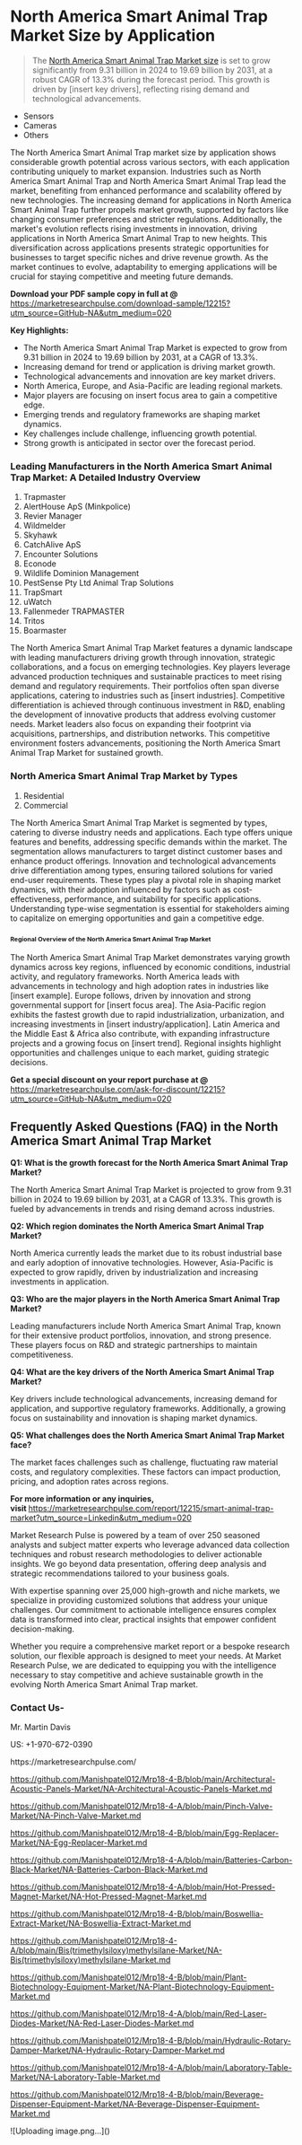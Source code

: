 <h1>North America Smart Animal Trap Market&nbsp;Size by Application</h1><blockquote><p>The <a href="https://marketresearchpulse.com/download-sample/12215?utm_source=GitHub-NA&amp;utm_medium=020">North America Smart Animal Trap Market size</a> is set to grow significantly from 9.31 billion in 2024 to 19.69 billion by 2031, at a robust CAGR of 13.3% during the forecast period. This growth is driven by [insert key drivers], reflecting rising demand and technological advancements.</p></blockquote><ul><li>Sensors<li> Cameras<li> Others</li></ul><p>The North America Smart Animal Trap market size by application shows considerable growth potential across various sectors, with each application contributing uniquely to market expansion. Industries such as North America Smart Animal Trap and North America Smart Animal Trap lead the market, benefiting from enhanced performance and scalability offered by new technologies. The increasing demand for applications in North America Smart Animal Trap further propels market growth, supported by factors like changing consumer preferences and stricter regulations. Additionally, the market's evolution reflects rising investments in innovation, driving applications in North America Smart Animal Trap to new heights. This diversification across applications presents strategic opportunities for businesses to target specific niches and drive revenue growth. As the market continues to evolve, adaptability to emerging applications will be crucial for staying competitive and meeting future demands.</p><p><strong>Download your PDF sample copy in full at @ </strong><a href="https://marketresearchpulse.com/download-sample/12215?utm_source=GitHub-NA&amp;utm_medium=020">https://marketresearchpulse.com/download-sample/12215?utm_source=GitHub-NA&amp;utm_medium=020</a></p><p><strong>Key Highlights: </strong></p><ul><li>The North America Smart Animal Trap Market is expected to grow from 9.31 billion in 2024 to 19.69 billion by 2031, at a CAGR of 13.3%.</li><li>Increasing demand for trend or application is driving market growth.</li><li>Technological advancements and innovation are key market drivers.</li><li>North America, Europe, and Asia-Pacific are leading regional markets.</li><li>Major players are focusing on insert focus area to gain a competitive edge.</li><li>Emerging trends and regulatory frameworks are shaping market dynamics.</li><li>Key challenges include challenge, influencing growth potential.</li><li>Strong growth is anticipated in sector over the forecast period.</li></ul><h3>Leading Manufacturers in the North America Smart Animal Trap Market: A Detailed Industry Overview</h3><ol><li>Trapmaster</li><li>AlertHouse ApS (Minkpolice)</li><li>Revier Manager</li><li>Wildmelder</li><li>Skyhawk</li><li>CatchAlive ApS</li><li>Encounter Solutions</li><li>Econode</li><li>Wildlife Dominion Management</li><li>PestSense Pty Ltd Animal Trap Solutions</li><li>TrapSmart</li><li>uWatch</li><li>Fallenmeder TRAPMASTER</li><li>Tritos</li><li>Boarmaster</li></ol><div class="flex max-w-full flex-col flex-grow"><div class="min-h-8 text-message flex w-full flex-col items-end gap-2 whitespace-normal break-words [.text-message+&amp;]:mt-5" dir="auto" data-message-author-role="assistant" data-message-id="fd8432e4-4910-450d-b182-61b7bfb0a01f" data-message-model-slug="gpt-4o"><div class="flex w-full flex-col gap-1 empty:hidden first:pt-[3px]"><div class="markdown prose w-full break-words dark:prose-invert light"><p>The North America Smart Animal Trap Market features a dynamic landscape with leading manufacturers driving growth through innovation, strategic collaborations, and a focus on emerging technologies. Key players leverage advanced production techniques and sustainable practices to meet rising demand and regulatory requirements. Their portfolios often span diverse applications, catering to industries such as [insert industries]. Competitive differentiation is achieved through continuous investment in R&amp;D, enabling the development of innovative products that address evolving customer needs. Market leaders also focus on expanding their footprint via acquisitions, partnerships, and distribution networks. This competitive environment fosters advancements, positioning the North America Smart Animal Trap Market for sustained growth.</p></div></div></div></div><h3>North America Smart Animal Trap Market by Types</h3><ol><li>Residential<li> Commercial</li></ol><div class="flex max-w-full flex-col flex-grow"><div class="min-h-8 text-message flex w-full flex-col items-end gap-2 whitespace-normal break-words [.text-message+&amp;]:mt-5" dir="auto" data-message-author-role="assistant" data-message-id="084470be-0bb7-4664-bddf-5156b4f41249" data-message-model-slug="gpt-4o-mini"><div class="flex w-full flex-col gap-1 empty:hidden first:pt-[3px]"><div class="markdown prose w-full break-words dark:prose-invert light"><p>The North America Smart Animal Trap Market is segmented by types, catering to diverse industry needs and applications. Each type offers unique features and benefits, addressing specific demands within the market. The segmentation allows manufacturers to target distinct customer bases and enhance product offerings. Innovation and technological advancements drive differentiation among types, ensuring tailored solutions for varied end-user requirements. These types play a pivotal role in shaping market dynamics, with their adoption influenced by factors such as cost-effectiveness, performance, and suitability for specific applications. Understanding type-wise segmentation is essential for stakeholders aiming to capitalize on emerging opportunities and gain a competitive edge.</p></div></div></div></div><h3><span style="font-size: 11px;">Regional Overview of the North America Smart Animal Trap Market</span></h3><div class="flex max-w-full flex-col flex-grow"><div class="min-h-8 text-message flex w-full flex-col items-end gap-2 whitespace-normal break-words [.text-message+&amp;]:mt-5" dir="auto" data-message-author-role="assistant" data-message-id="e9038762-ce64-4e30-91c9-9bd413514231" data-message-model-slug="gpt-4o-mini"><div class="flex w-full flex-col gap-1 empty:hidden first:pt-[3px]"><div class="markdown prose w-full break-words dark:prose-invert light"><p>The North America Smart Animal Trap Market demonstrates varying growth dynamics across key regions, influenced by economic conditions, industrial activity, and regulatory frameworks. North America leads with advancements in technology and high adoption rates in industries like [insert example]. Europe follows, driven by innovation and strong governmental support for [insert focus area]. The Asia-Pacific region exhibits the fastest growth due to rapid industrialization, urbanization, and increasing investments in [insert industry/application]. Latin America and the Middle East &amp; Africa also contribute, with expanding infrastructure projects and a growing focus on [insert trend]. Regional insights highlight opportunities and challenges unique to each market, guiding strategic decisions.</p></div></div></div></div><p><strong>Get a special discount on your report purchase at @ </strong><a href="https://marketresearchpulse.com/ask-for-discount/12215?utm_source=GitHub-NA&amp;utm_medium=020">https://marketresearchpulse.com/ask-for-discount/12215?utm_source=GitHub-NA&amp;utm_medium=020</a></p><h2>Frequently Asked Questions (FAQ) in the North America Smart Animal Trap Market</h2><p><strong>Q1: What is the growth forecast for the North America Smart Animal Trap Market?</strong></p><p>The North America Smart Animal Trap Market is projected to grow from 9.31 billion in 2024 to 19.69 billion by 2031, at a CAGR of 13.3%. This growth is fueled by advancements in trends and rising demand across industries.</p><p><strong>Q2: Which region dominates the North America Smart Animal Trap Market?</strong></p><p>North America currently leads the market due to its robust industrial base and early adoption of innovative technologies. However, Asia-Pacific is expected to grow rapidly, driven by industrialization and increasing investments in application.</p><p><strong>Q3: Who are the major players in the North America Smart Animal Trap Market?</strong></p><p>Leading manufacturers include North America Smart Animal Trap, known for their extensive product portfolios, innovation, and strong presence. These players focus on R&amp;D and strategic partnerships to maintain competitiveness.</p><p><strong>Q4: What are the key drivers of the North America Smart Animal Trap Market?</strong></p><p>Key drivers include technological advancements, increasing demand for application, and supportive regulatory frameworks. Additionally, a growing focus on sustainability and innovation is shaping market dynamics.</p><p><strong>Q5: What challenges does the North America Smart Animal Trap Market face?</strong></p><p>The market faces challenges such as challenge, fluctuating raw material costs, and regulatory complexities. These factors can impact production, pricing, and adoption rates across regions.</p><p><strong>For more information or any inquiries, visit&nbsp;</strong><a href="https://marketresearchpulse.com/report/12215/smart-animal-trap-market?utm_source=Linkedin&utm_medium=020">https://marketresearchpulse.com/report/12215/smart-animal-trap-market?utm_source=Linkedin&utm_medium=020</a></p><p>Market Research Pulse is powered by a team of over 250 seasoned analysts and subject matter experts who leverage advanced data collection techniques and robust research methodologies to deliver actionable insights. We go beyond data presentation, offering deep analysis and strategic recommendations tailored to your business goals.</p><p>With expertise spanning over 25,000 high-growth and niche markets, we specialize in providing customized solutions that address your unique challenges. Our commitment to actionable intelligence ensures complex data is transformed into clear, practical insights that empower confident decision-making.</p><p>Whether you require a comprehensive market report or a bespoke research solution, our flexible approach is designed to meet your needs. At Market Research Pulse, we are dedicated to equipping you with the intelligence necessary to stay competitive and achieve sustainable growth in the evolving North America Smart Animal Trap market.</p><h3><strong>Contact Us-</strong></h3><p>Mr. Martin Davis</p><p>US: +1-970-672-0390</p><p>https://marketresearchpulse.com/</p><p><a href="https://github.com/Manishpatel012/Mrp18-4-B/blob/main/Architectural-Acoustic-Panels-Market/NA-Architectural-Acoustic-Panels-Market.md">https://github.com/Manishpatel012/Mrp18-4-B/blob/main/Architectural-Acoustic-Panels-Market/NA-Architectural-Acoustic-Panels-Market.md</a></p><p><a href="https://github.com/Manishpatel012/Mrp18-4-A/blob/main/Pinch-Valve-Market/NA-Pinch-Valve-Market.md">https://github.com/Manishpatel012/Mrp18-4-A/blob/main/Pinch-Valve-Market/NA-Pinch-Valve-Market.md</a></p><p><a href="https://github.com/Manishpatel012/Mrp18-4-B/blob/main/Egg-Replacer-Market/NA-Egg-Replacer-Market.md">https://github.com/Manishpatel012/Mrp18-4-B/blob/main/Egg-Replacer-Market/NA-Egg-Replacer-Market.md</a></p><p><a href="https://github.com/Manishpatel012/Mrp18-4-A/blob/main/Batteries-Carbon-Black-Market/NA-Batteries-Carbon-Black-Market.md">https://github.com/Manishpatel012/Mrp18-4-A/blob/main/Batteries-Carbon-Black-Market/NA-Batteries-Carbon-Black-Market.md</a></p><p><a href="https://github.com/Manishpatel012/Mrp18-4-A/blob/main/Hot-Pressed-Magnet-Market/NA-Hot-Pressed-Magnet-Market.md">https://github.com/Manishpatel012/Mrp18-4-A/blob/main/Hot-Pressed-Magnet-Market/NA-Hot-Pressed-Magnet-Market.md</a></p><p><a href="https://github.com/Manishpatel012/Mrp18-4-B/blob/main/Boswellia-Extract-Market/NA-Boswellia-Extract-Market.md">https://github.com/Manishpatel012/Mrp18-4-B/blob/main/Boswellia-Extract-Market/NA-Boswellia-Extract-Market.md</a></p><p><a href="https://github.com/Manishpatel012/Mrp18-4-A/blob/main/Bis(trimethylsiloxy)methylsilane-Market/NA-Bis(trimethylsiloxy)methylsilane-Market.md">https://github.com/Manishpatel012/Mrp18-4-A/blob/main/Bis(trimethylsiloxy)methylsilane-Market/NA-Bis(trimethylsiloxy)methylsilane-Market.md</a></p><p><a href="https://github.com/Manishpatel012/Mrp18-4-B/blob/main/Plant-Biotechnology-Equipment-Market/NA-Plant-Biotechnology-Equipment-Market.md">https://github.com/Manishpatel012/Mrp18-4-B/blob/main/Plant-Biotechnology-Equipment-Market/NA-Plant-Biotechnology-Equipment-Market.md</a></p><p><a href="https://github.com/Manishpatel012/Mrp18-4-A/blob/main/Red-Laser-Diodes-Market/NA-Red-Laser-Diodes-Market.md">https://github.com/Manishpatel012/Mrp18-4-A/blob/main/Red-Laser-Diodes-Market/NA-Red-Laser-Diodes-Market.md</a></p><p><a href="https://github.com/Manishpatel012/Mrp18-4-B/blob/main/Hydraulic-Rotary-Damper-Market/NA-Hydraulic-Rotary-Damper-Market.md">https://github.com/Manishpatel012/Mrp18-4-B/blob/main/Hydraulic-Rotary-Damper-Market/NA-Hydraulic-Rotary-Damper-Market.md</a></p><p><a href="https://github.com/Manishpatel012/Mrp18-4-A/blob/main/Laboratory-Table-Market/NA-Laboratory-Table-Market.md">https://github.com/Manishpatel012/Mrp18-4-A/blob/main/Laboratory-Table-Market/NA-Laboratory-Table-Market.md</a></p><p><a href="https://github.com/Manishpatel012/Mrp18-4-B/blob/main/Beverage-Dispenser-Equipment-Market/NA-Beverage-Dispenser-Equipment-Market.md">https://github.com/Manishpatel012/Mrp18-4-B/blob/main/Beverage-Dispenser-Equipment-Market/NA-Beverage-Dispenser-Equipment-Market.md</a></p>
![Uploading image.png…]()
